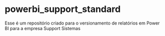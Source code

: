 # powerbi_support_standard
Esse é um repositório criado para o versionamento de relatórios em Power BI para a empresa Support Sistemas
